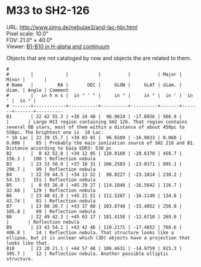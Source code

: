 # M33 to SH2-126

URL: <http://www.simg.de/nebulae3/and-lac-hbr.html>  
Pixel scale: 10.0"  
FOV: 21.0° × 40.0°  
Viewer: [B1-B10 in H-alpha and continuum](http://wwww.simg.de/nebulae3/and-lac-hbr.vhtml?nav=0&tbl=1&uo=~3%22B1%22%2C340.7303%2C38.4134%2C566.992%2C%22Large%20HII%20region%20containing%20SH2%20126.%20That%20region%20contains%20several%20OB%20stars%2C%20most%20of%20them%20within%20a%20distance%20of%20about%20450pc%20to%20550pc.%20The%20brightest%20one%20is%20%2010%20Lac.%22~4%2C~3%22*%2010%20Lac%22%2C339.8153%2C39.0503%2C0.060%2C0.000%2C85%2C%22Probably%20the%20main%20ionization%20source%20of%20SH2%20216%20and%20B1.%20Distance%20according%20to%20Gaia%20EDR3%3A%20530%20pc%22~4%2C~3%22B2%22%2C10.7202%2C34.2013%2C458.738%2C156.304%2C100%2C%22Reflection%20nebula%22~4%2C~3%22B3%22%2C353.4621%2C37.3085%2C895.139%2C290.794%2C99%2C%22Reflection%20nebula%22~4%2C~3%22B4%22%2C344.9356%2C34.2311%2C230.254%2C54.150%2C151%2C%22Reflection%20nebula%22~4%2C~3%22B5%22%2C0.8585%2C45.4907%2C116.746%2C32.683%2C129%2C%22Reflection%20nebula%22~4%2C~3%22B6%22%2C357.1746%2C45.3641%2C134.647%2C43.741%2C81%2C%22Reflection%20nebula%22~4%2C~3%22B7%22%2C347.0862%2C43.6189%2C256.069%2C105.810%2C89%2C%22Reflection%20nebula%22~4%2C~3%22B8%22%2C342.4263%2C45.0548%2C269.035%2C%22Reflection%20nebula%22~4%2C~3%22B9%22%2C355.9755%2C43.7129%2C760.624%2C406.811%2C14%2C%22Reflection%20nebula.%20That%20structure%20looks%20like%20a%20ellipse%2C%20but%20it%20is%20unclear%20which%20~13D~2%20objects%20have%20a%20projection%20that%20looks%20like%20that.%22~4%2C~3%22B10%22%2C350.0881%2C44.9634%2C815.358%2C395.783%2C12%2C%22Reflection%20nebula.%20Another%20possible%20elliptic%20structure.%22~4)

Objects that are not cataloged by now and objects the are related to them.

	#
	#        |            |           |          |          | Major | Minor |       | 
	# Name   |         RA |       DEC |     GLON |     GLAT | diam. | diam. | Angle | Comment
	#        |   in h m s |  in ° ' " |     in ° |     in ° |  in ' |  in ' |  in ° | 
	# -------+------------+-----------+----------+----------+-------+-------+-------+----------
	B1       | 22 42 55.3 | +38 24 48 |  96.9624 | -17.8926 | 566.9 |       |       | Large HII region containing SH2 126. That region contains several OB stars, most of them within a distance of about 450pc to 550pc. The brightest one is  10 Lac.
	* 10 Lac | 22 39 15.7 | +39 03 01 |  96.6509 | -16.9833 | 0.060 | 0.000 |    85 | Probably the main ionization source of SH2 216 and B1. Distance according to Gaia EDR3: 530 pc
	B2       |  0 42 52.8 | +34 12 05 | 120.9160 | -28.6370 | 458.7 | 156.3 |   100 | Reflection nebula
	B3       | 23 33 50.9 | +37 18 31 | 106.2503 | -23.0371 | 895.1 | 290.7 |    99 | Reflection nebula
	B4       | 22 59 44.5 | +34 13 52 |  98.0227 | -23.1814 | 230.2 | 54.15 |   151 | Reflection nebula
	B5       |  0 03 26.0 | +45 29 27 | 114.1848 | -16.5642 | 116.7 | 32.68 |   129 | Reflection nebula
	B6       | 23 48 41.9 | +45 21 51 | 111.5287 | -16.1140 | 134.6 | 43.74 |    81 | Reflection nebula
	B7       | 23 08 20.7 | +43 37 08 | 103.8748 | -15.4052 | 256.0 | 105.8 |    89 | Reflection nebula
	B8       | 22 49 42.3 | +45 03 17 | 101.4158 | -12.6710 | 269.0 |       |       | Reflection nebula
	B9       | 23 43 54.1 | +43 42 46 | 110.2171 | -17.4852 | 760.6 | 406.8 |    14 | Reflection nebula. That structure looks like a ellipse, but it is unclear which (3D) objects have a projection that looks like that.
	B10      | 23 20 21.1 | +44 57 48 | 106.4631 | -14.9759 | 815.3 | 395.7 |    12 | Reflection nebula. Another possible elliptic structure.
